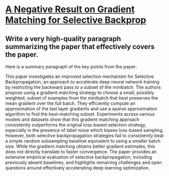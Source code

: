 # [A Negative Result on Gradient Matching for Selective Backprop](https://arxiv.org/abs/2312.05021)

## Write a very high-quality paragraph summarizing the paper that effectively covers the paper.

 Here is a summary paragraph of the key points from the paper:

This paper investigates an improved selection mechanism for Selective Backpropagation, an approach to accelerate deep neural network training by restricting the backward pass to a subset of the minibatch. The authors propose using a gradient matching strategy to choose a small, possibly weighted, subset of examples from the minibatch that best preserves the mean gradient over the full batch. They efficiently compute an approximation of the last layer gradients and use a sparse approximation algorithm to find the best-matching subset. Experiments across various models and datasets show that this gradient matching approach consistently outperforms the original loss-based selection strategy, especially in the presence of label noise which biases loss-based sampling. However, both selective backpropagation strategies fail to consistently beat a simple random subsampling baseline equivalent to using a smaller batch size. While the gradient matching obtains better gradient estimates, this does not directly translate to faster convergence. The paper provides an extensive empirical evaluation of selective backpropagation, including previously absent baselines, and highlights remaining challenges and open questions around effectively accelerating deep learning optimization.
